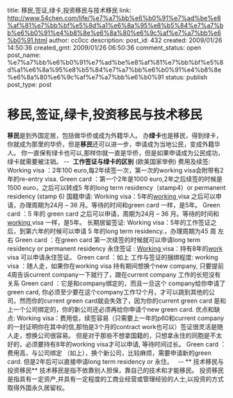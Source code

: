 title: 移民,签证,绿卡,投资移民与技术移民
link: http://www.54chen.com/life/%e7%a7%bb%e6%b0%91%e7%ad%be%e8%af%81%e7%bb%bf%e5%8d%a1%e6%8a%95%e8%b5%84%e7%a7%bb%e6%b0%91%e4%b8%8e%e6%8a%80%e6%9c%af%e7%a7%bb%e6%b0%91.html
author: cc0cc
description: 
post_id: 432
created: 2009/01/26 14:50:36
created_gmt: 2009/01/26 06:50:36
comment_status: open
post_name: %e7%a7%bb%e6%b0%91%e7%ad%be%e8%af%81%e7%bb%bf%e5%8d%a1%e6%8a%95%e8%b5%84%e7%a7%bb%e6%b0%91%e4%b8%8e%e6%8a%80%e6%9c%af%e7%a7%bb%e6%b0%91
status: publish
post_type: post

# 移民,签证,绿卡,投资移民与技术移民

**移民**是到外国定居，包括做华侨或成为外籍华人。 办**绿卡**也是移民，得到绿卡，你就成为那里的华侨，但是**移民**还可以进一步，申请成为当地公民，变成外籍华人。 你一直保有绿卡也可以,那样你就一直是华侨，但是如果申请成为公民成功，绿卡就需要被注销。 \--  **工作签证与绿卡的区别** (欧美国家举例) 费用及续签: Working visa ：2年100 euro,每2年续签一次，第一次的working visa会附带有2年的re-entry visa. Green card ：第一个2年是1000 euro,2年之后续签的时候是1500 euro，之后可以转成5 年的long term residency（stamp4）or permanent residency (stamp 6) 国籍申请: Working visa：5年的[working ](/c/17)visa 之后可以申请，办理周期为24月 – 36 月。等待的时间和green card 一样，是5年。 Green card ：5 年的 green card 之后可以申请，周期为24月 – 36 月。等待的时间和[working ](http://www.54chen.com/c/49)visa 一样，是5年。  长期居留签证: Working visa：5年的工作签证之后，到第六年的时候可以申请 5 年的long term residency.，办理周期为45 周 左右 Green card ：在green card 第一次续签的时候就可以申请long term residency or permanent residency  永住签证 : [Working ](http://www.54chen.com/c/79)visa：持有8年的[work ](http://www.54chen.com/c/79)visa 可以申请永住签证。 Green card ：如上  工作与签证的捆绑程度: working visa ：随人走，如果你在working visa 持有期间想换个new company, 只要提前4周告诉current company一下就行了，跟在current company 工作的长短没有关系 Green card ：它是和company绑定的，而且一旦这个 company给你申请了green card, 你必须至少要在这个company工作12个月，才可以跳到其他的公司，然而你的current green card就会失效了，因为你的current green card 是和上一个公司绑定的，你的新公司还必须再给你申请个new green card. 优点和缺点: Working visa：费用低，续签容易（只需要上一年的p60和current company的一封证明你在其中的信,那怕是3个月的contract work也可以）签证很灵活是随人走，想换公司很容易。 但是对于那些不想拿国籍的，只想拿永住的同胞是不太好的，必须要持有8年的working visa才可以申请, 等待时间过长。 Green card ：费用高，与公司绑定 （如上），换个新公司，比较麻烦，需要申请新的green card. 但是2年后可以直接申请long term residency or 永住。   \-- ** 技术移民与投资移民** 技术移民是指不依靠别人担保，靠自己的技术和才能移民。 投资移民是指具有一定资产,并具有一定程度的工商业经营或管理经验的人士,以投资的方式取得外国永久居留权。
